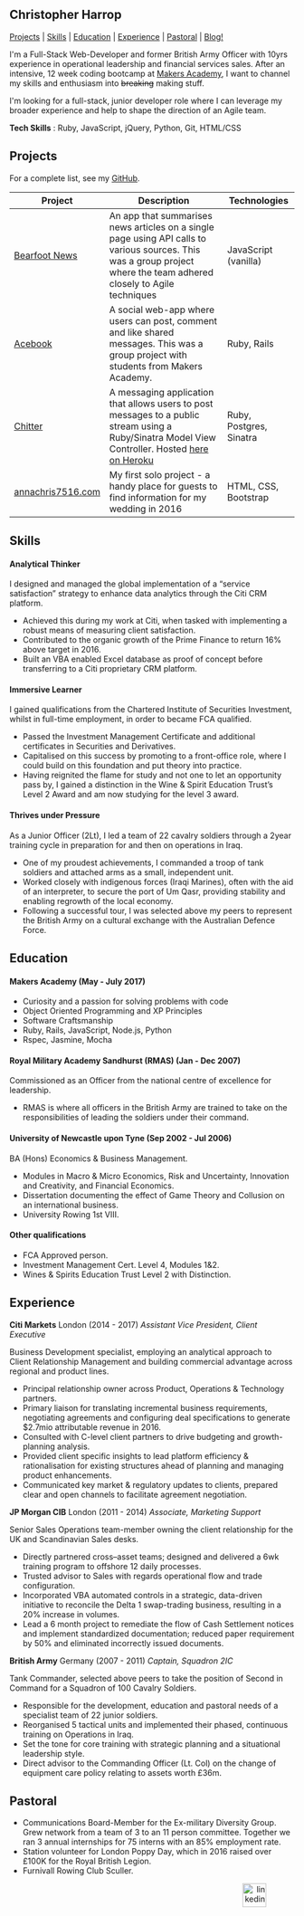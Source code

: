 ## Christopher Harrop  

[Projects](#projects)  |  [Skills](#skills)  |  [Education](#education)  |  [Experience](#experience)  |  [Pastoral](#pastoral) | [Blog!](https://bannastre.github.io)

I'm a Full-Stack Web-Developer and former British Army Officer with 10yrs experience in operational leadership and financial services sales. After an intensive, 12 week coding bootcamp at [Makers Academy](http://www.makersacademy.com/curriculum/), I  want to channel my skills and enthusiasm into ~~breaking~~ making stuff.

I'm looking for a full-stack, junior developer role where I can leverage my broader experience and help to shape the direction of an Agile team.

**Tech Skills** : Ruby, JavaScript, jQuery, Python, Git, HTML/CSS

## Projects

For a complete list, see my [GitHub](https://github.com/bannastre?tab=repositories).

| Project           | Description | Technologies |
|---                |---          |---           |
| [Bearfoot News](https://github.com/bannastre/bearfoot-news)  | An app that summarises news articles on a single page using API calls to various sources. This was a group project where the team adhered closely to Agile techniques |  JavaScript (vanilla)  |
| [Acebook](https://tranquil-reef-45735.herokuapp.com)  | A social web-app where users can post, comment and like shared messages. This was a group project with students from Makers Academy.  | Ruby, Rails |
| [Chitter](https://github.com/bannastre/chitter-challenge)  | A messaging application that allows users to post messages to a public stream using a Ruby/Sinatra Model View Controller. Hosted [here on Heroku](https://chitter-feed.herokuapp.com/)  |  Ruby, Postgres, Sinatra  |
|[annachris7516.com](http://www.annachris7516.com)  | My first solo project - a handy place for guests to find information for my wedding in 2016 | HTML, CSS, Bootstrap  |

## Skills

#### Analytical Thinker

I designed and managed the global implementation of a “service satisfaction” strategy to enhance data analytics through the Citi CRM platform.

- Achieved this during my work at Citi, when tasked with implementing a robust means of measuring client satisfaction.
- Contributed to the organic growth of the Prime Finance to return 16% above target in 2016.
- Built an VBA enabled Excel database as proof of concept before transferring to a Citi proprietary CRM platform.

#### Immersive Learner

I gained qualifications from the Chartered Institute of Securities Investment, whilst in full-time employment, in order to became FCA qualified.

- Passed the Investment Management Certificate and additional certificates in Securities and Derivatives.
- Capitalised on this success by promoting to a front-office role, where I could build on this foundation and put theory into practice.
- Having reignited the flame for study and not one to let an opportunity pass by, I gained a distinction in the Wine & Spirit Education Trust’s Level 2 Award and am now studying for the level 3 award.

#### Thrives under Pressure

As a Junior Officer (2Lt), I led a team of 22 cavalry soldiers through a 2year training cycle in preparation for and then on operations in Iraq.

- One of my proudest achievements, I commanded a troop of tank soldiers and attached arms as a small, independent unit.
- Worked closely with indigenous forces (Iraqi Marines), often with the aid of an interpreter, to secure the port of Um Qasr, providing stability and enabling regrowth of the local economy.
- Following a successful tour, I was selected above my peers to represent the British Army on a cultural exchange with the Australian Defence Force.

## Education

#### Makers Academy (May - July 2017)

- Curiosity and a passion for solving problems with code
- Object Oriented Programming and XP Principles
- Software Craftsmanship
- Ruby, Rails, JavaScript, Node.js, Python
- Rspec, Jasmine, Mocha

#### Royal Military Academy Sandhurst (RMAS) (Jan - Dec 2007)

Commissioned as an Officer from the national centre of excellence for leadership.
- RMAS is where all officers in the British Army are trained to take on the responsibilities of leading the soldiers under their command.

#### University of Newcastle upon Tyne  (Sep 2002 - Jul 2006)

BA (Hons) Economics & Business Management.
- Modules in Macro & Micro Economics, Risk and Uncertainty, Innovation and Creativity, and Financial Economics.
- Dissertation documenting the effect of Game Theory and Collusion on an international business.
- University Rowing 1st VIII.

#### Other qualifications
- FCA Approved person.
- Investment Management Cert. Level 4, Modules 1&2.
- Wines & Spirits Education Trust Level 2 with Distinction.

## Experience
**Citi Markets** London (2014 - 2017)
*Assistant Vice President, Client Executive*

Business Development specialist, employing an analytical approach to Client Relationship Management and building commercial advantage across regional and product lines.
- Principal relationship owner across Product, Operations & Technology partners.
- Primary liaison for translating incremental business requirements, negotiating agreements and configuring deal specifications to generate $2.7mio attributable revenue in 2016.
- Consulted with C-level client partners to drive budgeting and growth-planning analysis.
- Provided client specific insights to lead platform efficiency & rationalisation for existing structures ahead of planning and managing product enhancements.
- Communicated key market & regulatory updates to clients, prepared clear and open channels to facilitate agreement negotiation.

**JP Morgan CIB** London (2011 - 2014)
*Associate, Marketing Support*

Senior Sales Operations team-member owning the client relationship for the UK and Scandinavian Sales desks.
- Directly partnered cross–asset teams; designed and delivered a 6wk training program to offshore 12 daily processes.
- Trusted advisor to Sales with regards operational flow and trade configuration.
- Incorporated VBA automated controls in a strategic, data-driven initiative to reconcile the Delta 1 swap-trading business, resulting in a 20% increase in volumes.
- Lead a 6 month project to remediate the flow of Cash Settlement notices and
implement standardized documentation; reduced paper requirement by 50% and eliminated incorrectly issued documents.

**British Army** Germany (2007 - 2011)
*Captain, Squadron 2IC*

Tank Commander, selected above peers to take the position of Second in Command for a Squadron of 100 Cavalry Soldiers.
- Responsible for the development, education and pastoral needs of a specialist team of 22 junior soldiers.
- Reorganised 5 tactical units and implemented their phased, continuous training on Operations in Iraq.
- Set the tone for core training with strategic planning and a situational leadership style.
- Direct advisor to the Commanding Officer (Lt. Col) on the change of equipment care policy relating to assets worth £36m.

## Pastoral
- Communications Board-Member for the Ex-military Diversity Group. Grew network from a team of 3 to an 11 person committee. Together we ran 3 annual internships for 75 interns with an 85% employment rate.
- Station volunteer for London Poppy Day, which in 2016 raised over £100K for the Royal British Legion.
- Furnivall Rowing Club Sculler.

<p align="right"><a href="https://www.linkedin.com/in/christopher-harrop-051a2321">
<img src="https://www.iconfinder.com/data/icons/free-social-icons/67/linkedin_circle_color-512.png" alt="linkedin" hspace="50" height="42" width="42">
</a></p>
